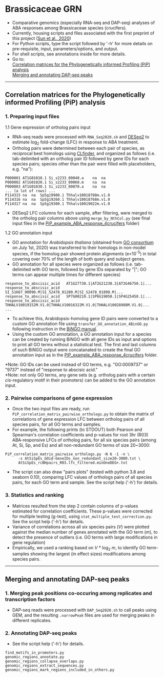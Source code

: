# Brassicaceae GRN
- Comparative genomics (especially RNA-seq and DAP-seq) analyses of ABA responses among Brassicaceae species (crucifers).  
- Currently, housing scripts and files associated with the first preprint of this project ([Sun et al., 2020](https://doi.org/10.1101/2020.11.18.349449))
- For Python scripts, type the script followed by '-h' for more details on pre-requisite, input, parameters/options, and output.  
- For shell scripts, see annotations inside for more details.
- Go to:  
[Correlation matrices for the Phylogenetically informed Profiling (PiP) analysis](https://github.com/dinnenylab/BrassicaceaeGRN#correlation-matrices-for-the-phylogenetically-informed-profiling-pip-analysis)  
[Merging and annotating DAP-seq peaks](https://github.com/dinnenylab/BrassicaceaeGRN#merging-and-annotating-dap-seq-peaks)
---
## Correlation matrices for the Phylogenetically informed Profiling (PiP) analysis
### 1. Preparing input files
1.1 Gene expression of ortholog pairs input
- RNA-seq reads were processed with `RNA_Seq2020.sh` and [DESeq2](https://bioconductor.org/packages/release/bioc/vignettes/DESeq2/inst/doc/DESeq2.html) to estimate log<sub>2</sub> fold-change (LFC) in response to ABA treatment.  
- Ortholog pairs were determined between each pair of species, as reciprocal best homologs using [CLfinder](https://github.com/ohdongha/OrthNet#running-clfinder), and organized as follows (i.e. tab-delimited with an ortholog pair ID followed by gene IDs for each species pairs; species other than the pair were filled with placeholders, e.g. "na"):
```
P000001	AT1G01010.1	Si_s2233_00040.a	na	na
P000002	AT1G01020.1	Si_s2233_00060.m	na	na
P000003	AT1G01030.1	Si_s2233_00070.a	na	na
... (a lot of rows) ...
P114315	na	na	Sp5g19900.1	Thhalv10018708m.v1.0
P114316	na	na	Sp5g19260.1	Thhalv10018768m.v1.0
P114317	na	na	Sp5g19300.1	Thhalv10019022m.v1.0
``` 
- DESeq2 LFC columns for each sample, after filtering, were merged to the ortholog pair columns above using `merge_by_NthCol.py` (see final input files in the [PiP_example_ABA_response_4crucifers](https://github.com/dinnenylab/BrassicaceaeGRN/tree/master/PiP_example_ABA_response_4crucifers) folder) 

1.2 GO annotation input
- GO annotation for _Arabidopsis thaliana_ (obtained from [GO consortium](http://geneontology.org/) on July 1st, 2020) was transferred to their homologs in non-model species, if the homolog pair showed protein alignments (e<10<sup>-5</sup>) in total covering over 70% of the length of both query and subject genes.
- GO annotation for all species were organized as follows (i.e. tab-delimited with GO term, followed by gene IDs separated by "|"; GO terms can appear multiple times for different species) 
```
response_to_abscisic_acid	AT1G27730.1|AT2G21230.3|AT3G46750.1|...
response_to_abscisic_acid	SI_S1667_00090.M|SI_S2478_01200.M|SI_S2478_01890.M|...
response_to_abscisic_acid	SP7G00210.1|SP6G19050.1|SP4G25450.1|...
response_to_abscisic_acid	THHALV10019152M.V1.0|THHALV10016322M.V1.0|THHALV10028988M.V1.0|...
...
```
- To achieve this, Arabidopsis-homolog gene ID pairs were converted to a custom GO annotation file using `transfer_GO_annotation_4BinGO.py` following instruction in the [BiNGO manual](https://www.psb.ugent.be/cbd/papers/BiNGO/Customize.html). 
- Using the custom GO annotation, a GO annotation input for a species can be created by running BiNGO with all gene IDs as input and options to print all GO terms without a statistical test. The first and last columns of such BiNGO output were concatanated to create the final GO annotation input as in the [PiP_example_ABA_response_4crucifers](https://github.com/dinnenylab/BrassicaceaeGRN/tree/master/PiP_example_ABA_response_4crucifers) folder.

*Note: GO IDs can be used instead of GO terms, e.g. "GO:0009737" or "9737" instead of "response to abscisic acid."  
*Note: not only GO terms, any gene sets (e.g. ortholog pairs with a certain _cis_-regulatory motif in their promoters) can be added to the GO annotation input.

### 2. Pairwise comparisons of gene expression
- Once the two input files are ready, run `PiP_correlation_matrix_pairwise_orthologs.py` to obtain the matrix of correlations of gene expression LFC between ortholog pairs of all species pairs, for all GO terms and samples.
- For example, the following prints (to STDOUT) both Pearson and Spearman's correlation coefficients and p-values for root 3hr (R03) ABA-responsive LFCs of ortholog pairs, for all six species pairs (among At, Si, Sp, and Es) and all non-redundant GO terms of size 20~3000:
```
PiP_correlation_matrix_pairwise_orthologs.py -N 6 -1 -n \
      -s AtSiSpEs_GOid-GeneIDs_non_redundant_size20-3000.txt \
      AtSiSpEs_rcBHpairs_R03.lfc_filtered.minOneDEG+.txt
```
- The script can also draw "pairs plots" (tested with python 3.8 and seaborn 0.10), comparing LFC values of orthologs pairs of all species pairs, for each GO term and sample.  See the script help ('-h') for details. 

### 3. Statistics and ranking
- Matrices resulted from the step 2 contain columns of p-values estimated for correlation coefficients. These p-values were corrected for multiple testing (g-test), using `stat_multiple_test_correction.py`. See the script help ('-h') for details. 
- Variance of correlations across all six species pairs (_V_) were plotted against the median number of genes annotated with the GO term (_m_), to detect the presence of outliers (i.e. GO terms with large modifications in gene regulation)
- Empirically, we used a ranking based on _V_ * log<sub>2</sub> _m_, to identify GO term-samples showing the largest (in effect sizes) modifications among species pairs.  
---
## Merging and annotating DAP-seq peaks
### 1. Merging peak positions co-occuring among replicates and transcription factors 
- DAP-seq reads were processed with `DAP_Seq2020.sh` to call peaks using GEM, and the resulting `.narrowPeak` files are used for merging peaks in different replicates.

### 2. Annotating DAP-seq peaks 
- See the script help ('-h') for details. 
```
find_motifs_in_promoters.py
genomic_regions_annotate.py
genomic_regions_collapse_overlaps.py
genomic_regions_extract_sequences.py
genomic_regions_mark_regions_included_in_others.py
```
